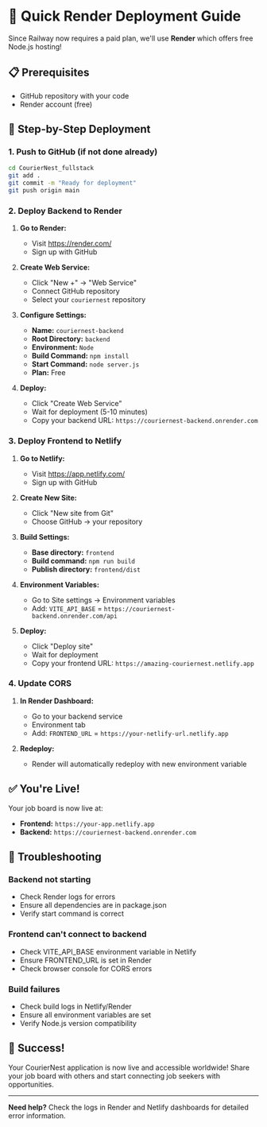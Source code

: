 # 🚀 Quick Render Deployment Guide

Since Railway now requires a paid plan, we'll use **Render** which offers free Node.js hosting!

## 📋 Prerequisites
- GitHub repository with your code
- Render account (free)

## 🎯 Step-by-Step Deployment

### 1. Push to GitHub (if not done already)
```bash
cd CourierNest_fullstack
git add .
git commit -m "Ready for deployment"
git push origin main
```

### 2. Deploy Backend to Render

1. **Go to Render:**
   - Visit https://render.com/
   - Sign up with GitHub

2. **Create Web Service:**
   - Click "New +" → "Web Service"
   - Connect GitHub repository
   - Select your `couriernest` repository

3. **Configure Settings:**
   - **Name:** `couriernest-backend`
   - **Root Directory:** `backend`
   - **Environment:** `Node`
   - **Build Command:** `npm install`
   - **Start Command:** `node server.js`
   - **Plan:** Free

4. **Deploy:**
   - Click "Create Web Service"
   - Wait for deployment (5-10 minutes)
   - Copy your backend URL: `https://couriernest-backend.onrender.com`

### 3. Deploy Frontend to Netlify

1. **Go to Netlify:**
   - Visit https://app.netlify.com/
   - Sign up with GitHub

2. **Create New Site:**
   - Click "New site from Git"
   - Choose GitHub → your repository

3. **Build Settings:**
   - **Base directory:** `frontend`
   - **Build command:** `npm run build`
   - **Publish directory:** `frontend/dist`

4. **Environment Variables:**
   - Go to Site settings → Environment variables
   - Add: `VITE_API_BASE` = `https://couriernest-backend.onrender.com/api`

5. **Deploy:**
   - Click "Deploy site"
   - Wait for deployment
   - Copy your frontend URL: `https://amazing-couriernest.netlify.app`

### 4. Update CORS

1. **In Render Dashboard:**
   - Go to your backend service
   - Environment tab
   - Add: `FRONTEND_URL` = `https://your-netlify-url.netlify.app`

2. **Redeploy:**
   - Render will automatically redeploy with new environment variable

## ✅ You're Live!

Your job board is now live at:
- **Frontend:** `https://your-app.netlify.app`
- **Backend:** `https://couriernest-backend.onrender.com`

## 🔧 Troubleshooting

### Backend not starting
- Check Render logs for errors
- Ensure all dependencies are in package.json
- Verify start command is correct

### Frontend can't connect to backend
- Check VITE_API_BASE environment variable in Netlify
- Ensure FRONTEND_URL is set in Render
- Check browser console for CORS errors

### Build failures
- Check build logs in Netlify/Render
- Ensure all environment variables are set
- Verify Node.js version compatibility

## 🎉 Success!

Your CourierNest application is now live and accessible worldwide! Share your job board with others and start connecting job seekers with opportunities.

---

**Need help?** Check the logs in Render and Netlify dashboards for detailed error information.
